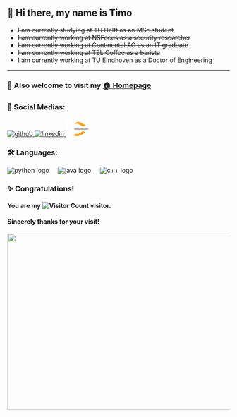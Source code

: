 ## :wave: Hi there, my name is Timo

- ~~I am currently studying at TU Delft as an MSc student~~
- ~~I am currently working at NSFocus as a security researcher~~
- ~~I am currently working at Continental AG as an IT graduate~~
- ~~I am currently working at TZL Coffee as a barista~~
- I am currently working at TU Eindhoven as a Doctor of Engineering

---

### :pushpin: Also welcome to visit my [🏠 Homepage](https://timo9madrid7.github.io/)

### 🚀 Social Medias:
<div align="left">
    <a href="https://github.com/Timo9Madrid7">
    <img src="https://www.svgrepo.com/download/475654/github-color.svg" width="52" height="40" alt="github"  />
    </a>
    <a href="https://www.linkedin.com/in/yuhangt1an">
    <img src="https://upload.wikimedia.org/wikipedia/commons/8/81/LinkedIn_icon.svg" width="52" height="40" alt="linkedin"  />
    </a>
    <a href="https://leetcode.com/u/Timo9Madrid7">
    <img src="https://raw.githubusercontent.com/teamedwardforever/Readme-Generator/71f25dd8b98329b168142a6b782a107b75eab178/svg/Social/leet-code.svg" width="52" height="40" alt="leetcode"  />
    </a>
</div>

### :hammer_and_wrench: Languages:
<div align="left">
    <img src="https://cdn.jsdelivr.net/gh/devicons/devicon/icons/python/python-original.svg" height="40" alt="python logo"  />
    <img width="12" />
    <img src="https://cdn.jsdelivr.net/gh/devicons/devicon/icons/java/java-original.svg" height="40" alt="java logo"  />
    <img width="12" />
    <img src="https://cdn.jsdelivr.net/gh/devicons/devicon@latest/icons/cplusplus/cplusplus-original.svg" height="40" alt="c++ logo"  />
    <img width="12" />
</div>

### ✨ Congratulations!

#### You are my ![Visitor Count](https://profile-counter.glitch.me/Christmas/count.svg) visitor.

#### Sincerely thanks for your visit!

<div align="left">
  <img height="400" width="800" src="https://github.com/Timo9Madrid7/Timo9Madrid7/blob/main/background.png?raw=true"  />
</div>
